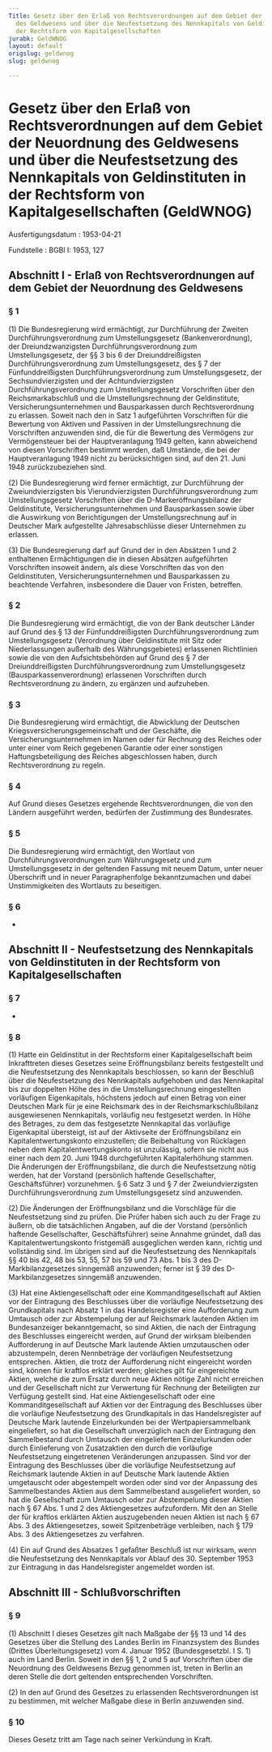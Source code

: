 ```yaml
---
Title: Gesetz über den Erlaß von Rechtsverordnungen auf dem Gebiet der Neuordnung
  des Geldwesens und über die Neufestsetzung des Nennkapitals von Geldinstituten in
  der Rechtsform von Kapitalgesellschaften
jurabk: GeldWNOG
layout: default
origslug: geldwnog
slug: geldwnog

---
```


# Gesetz über den Erlaß von Rechtsverordnungen auf dem Gebiet der Neuordnung des Geldwesens und über die Neufestsetzung des Nennkapitals von Geldinstituten in der Rechtsform von Kapitalgesellschaften (GeldWNOG)

Ausfertigungsdatum
:   1953-04-21

Fundstelle
:   BGBl I: 1953, 127



## Abschnitt I - Erlaß von Rechtsverordnungen auf dem Gebiet der Neuordnung des Geldwesens



### § 1

(1) Die Bundesregierung wird ermächtigt, zur Durchführung der Zweiten Durchführungsverordnung zum Umstellungsgesetz (Bankenverordnung), der Dreiundzwanzigsten Durchführungsverordnung zum Umstellungsgesetz, der §§ 3 bis 6 der Dreiunddreißigsten Durchführungsverordnung zum Umstellungsgesetz, des § 7 der Fünfunddreißigsten Durchführungsverordnung zum Umstellungsgesetz, der Sechsundvierzigsten und der Achtundvierzigsten Durchführungsverordnung zum Umstellungsgesetz Vorschriften über den Reichsmarkabschluß und die Umstellungsrechnung der Geldinstitute, Versicherungsunternehmen und Bausparkassen durch Rechtsverordnung zu erlassen. Soweit nach den in Satz 1 aufgeführten Vorschriften für die Bewertung von Aktiven und Passiven in der Umstellungsrechnung die Vorschriften anzuwenden sind, die für die Bewertung des Vermögens zur Vermögensteuer bei der Hauptveranlagung 1949 gelten, kann abweichend von diesen Vorschriften bestimmt werden, daß Umstände, die bei der Hauptveranlagung 1949 nicht zu berücksichtigen sind, auf den 21. Juni 1948 zurückzubeziehen sind.

(2) Die Bundesregierung wird ferner ermächtigt, zur Durchführung der Zweiundvierzigsten bis Vierundvierzigsten Durchführungsverordnung zum Umstellungsgesetz Vorschriften über die D-Markeröffnungsbilanz der Geldinstitute, Versicherungsunternehmen und Bausparkassen sowie über die Auswirkung von Berichtigungen der Umstellungsrechnung auf in Deutscher Mark aufgestellte Jahresabschlüsse dieser Unternehmen zu erlassen.

(3) Die Bundesregierung darf auf Grund der in den Absätzen 1 und 2 enthaltenen Ermächtigungen die in diesen Absätzen aufgeführten Vorschriften insoweit ändern, als diese Vorschriften das von den Geldinstituten, Versicherungsunternehmen und Bausparkassen zu beachtende Verfahren, insbesondere die Dauer von Fristen, betreffen.


### § 2

Die Bundesregierung wird ermächtigt, die von der Bank deutscher Länder auf Grund des § 13 der Fünfunddreißigsten Durchführungsverordnung zum Umstellungsgesetz (Verordnung über Geldinstitute mit Sitz oder Niederlassungen außerhalb des Währungsgebietes) erlassenen Richtlinien sowie die von den Aufsichtsbehörden auf Grund des § 7 der Dreiunddreißigsten Durchführungsverordnung zum Umstellungsgesetz (Bausparkassenverordnung) erlassenen Vorschriften durch Rechtsverordnung zu ändern, zu ergänzen und aufzuheben.


### § 3

Die Bundesregierung wird ermächtigt, die Abwicklung der Deutschen Kriegsversicherungsgemeinschaft und der Geschäfte, die Versicherungsunternehmen im Namen oder für Rechnung des Reiches oder unter einer vom Reich gegebenen Garantie oder einer sonstigen Haftungsbeteiligung des Reiches abgeschlossen haben, durch Rechtsverordnung zu regeln.


### § 4

Auf Grund dieses Gesetzes ergehende Rechtsverordnungen, die von den Ländern ausgeführt werden, bedürfen der Zustimmung des Bundesrates.


### § 5

Die Bundesregierung wird ermächtigt, den Wortlaut von Durchführungsverordnungen zum Währungsgesetz und zum Umstellungsgesetz in der geltenden Fassung mit neuem Datum, unter neuer Überschrift und in neuer Paragraphenfolge bekanntzumachen und dabei Unstimmigkeiten des Wortlauts zu beseitigen.


### § 6

-


## Abschnitt II - Neufestsetzung des Nennkapitals von Geldinstituten in der Rechtsform von Kapitalgesellschaften



### § 7

-


### § 8

(1) Hatte ein Geldinstitut in der Rechtsform einer Kapitalgesellschaft beim Inkrafttreten dieses Gesetzes seine Eröffnungsbilanz bereits festgestellt und die Neufestsetzung des Nennkapitals beschlossen, so kann der Beschluß über die Neufestsetzung des Nennkapitals aufgehoben und das Nennkapital bis zur doppelten Höhe des in die Umstellungsrechnung eingestellten vorläufigen Eigenkapitals, höchstens jedoch auf einen Betrag von einer Deutschen Mark für je eine Reichsmark des in der Reichsmarkschlußbilanz ausgewiesenen Nennkapitals, vorläufig neu festgesetzt werden. In Höhe des Betrages, zu dem das festgesetzte Nennkapital das vorläufige Eigenkapital übersteigt, ist auf der Aktivseite der Eröffnungsbilanz ein Kapitalentwertungskonto einzustellen; die Beibehaltung von Rücklagen neben dem Kapitalentwertungskonto ist unzulässig, sofern sie nicht aus einer nach dem 20. Juni 1948 durchgeführten Kapitalerhöhung stammen. Die Änderungen der Eröffnungsbilanz, die durch die Neufestsetzung nötig werden, hat der Vorstand (persönlich haftende Gesellschafter, Geschäftsführer) vorzunehmen. § 6 Satz 3 und § 7 der Zweiundvierzigsten Durchführungsverordnung zum Umstellungsgesetz sind anzuwenden.

(2) Die Änderungen der Eröffnungsbilanz und die Vorschläge für die Neufestsetzung sind zu prüfen. Die Prüfer haben sich auch zu der Frage zu äußern, ob die tatsächlichen Angaben, auf die der Vorstand (persönlich haftende Gesellschafter, Geschäftsführer) seine Annahme gründet, daß das Kapitalentwertungskonto fristgemäß ausgeglichen werden kann, richtig und vollständig sind. Im übrigen sind auf die Neufestsetzung des Nennkapitals §§ 40 bis 42, 48 bis 53, 55,
57 bis 59              und 73 Abs. 1 bis 3 des D-Markbilanzgesetzes sinngemäß anzuwenden; ferner ist § 39 des D-Markbilanzgesetzes sinngemäß anzuwenden.

(3) Hat eine Aktiengesellschaft oder eine Kommanditgesellschaft auf Aktien vor der Eintragung des Beschlusses über die vorläufige Neufestsetzung des Grundkapitals nach Absatz 1 in das Handelsregister eine Aufforderung zum Umtausch oder zur Abstempelung der auf Reichsmark lautenden Aktien im Bundesanzeiger bekanntgemacht, so sind Aktien, die nach der Eintragung des Beschlusses eingereicht werden, auf Grund der wirksam bleibenden Aufforderung in auf Deutsche Mark lautende Aktien umzutauschen oder abzustempeln, deren Nennbeträge der vorläufigen Neufestsetzung entsprechen. Aktien, die trotz der Aufforderung nicht eingereicht worden sind, können für kraftlos erklärt werden; gleiches gilt für eingereichte Aktien, welche die zum Ersatz durch neue Aktien nötige Zahl nicht erreichen und der Gesellschaft nicht zur Verwertung für Rechnung der Beteiligten zur Verfügung gestellt sind. Hat eine Aktiengesellschaft oder eine Kommanditgesellschaft auf Aktien vor der Eintragung des Beschlusses über die vorläufige Neufestsetzung des Grundkapitals in das Handelsregister auf Deutsche Mark lautende Einzelurkunden bei der Wertpapiersammelbank eingeliefert, so hat die Gesellschaft unverzüglich nach der Eintragung den Sammelbestand durch Umtausch der eingelieferten Einzelurkunden oder durch Einlieferung von Zusatzaktien den durch die vorläufige Neufestsetzung eingetretenen Veränderungen anzupassen. Sind vor der Eintragung des Beschlusses über die vorläufige Neufestsetzung auf Reichsmark lautende Aktien in auf Deutsche Mark lautende Aktien umgetauscht oder abgestempelt worden oder sind vor der Anpassung des Sammelbestandes Aktien aus dem Sammelbestand ausgeliefert worden, so hat die Gesellschaft zum Umtausch oder zur Abstempelung dieser Aktien nach §
67              Abs. 1 und 2 des Aktiengesetzes aufzufordern. Mit den an Stelle der für kraftlos erklärten Aktien auszugebenden neuen Aktien ist nach §
67              Abs. 3 des Aktiengesetzes, soweit Spitzenbeträge verbleiben, nach §
179              Abs. 3 des Aktiengesetzes zu verfahren.

(4) Ein auf Grund des Absatzes 1 gefaßter Beschluß ist nur wirksam, wenn die Neufestsetzung des Nennkapitals vor Ablauf des 30. September 1953 zur Eintragung in das Handelsregister angemeldet worden ist.


## Abschnitt III - Schlußvorschriften



### § 9

(1) Abschnitt I dieses Gesetzes gilt nach Maßgabe der §§ 13 und 14 des Gesetzes über die Stellung des Landes Berlin im Finanzsystem des Bundes (Drittes Überleitungsgesetz) vom 4. Januar 1952 (Bundesgesetzbl. I S. 1) auch im Land Berlin. Soweit in den §§ 1, 2 und 5 auf Vorschriften über die Neuordnung des Geldwesens Bezug genommen ist, treten in Berlin an deren Stelle die dort geltenden entsprechenden Vorschriften.

(2) In den auf Grund des Gesetzes zu erlassenden Rechtsverordnungen ist zu bestimmen, mit welcher Maßgabe diese in Berlin anzuwenden sind.


### § 10

Dieses Gesetz tritt am Tage nach seiner Verkündung in Kraft.

